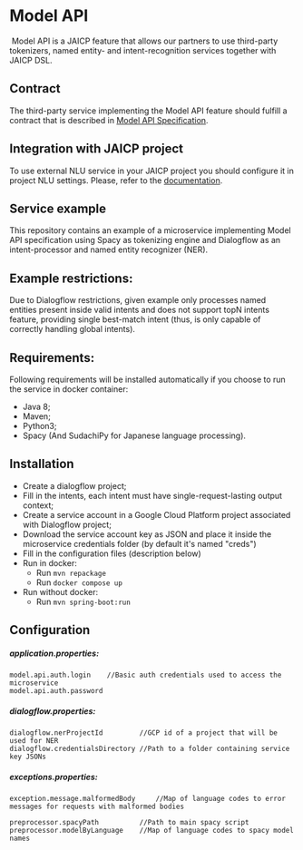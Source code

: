 # Model API
​
Model API is a JAICP feature that allows our partners to use third-party tokenizers, named entity- and intent-recognition services together with JAICP DSL.
## Contract
The third-party service implementing the Model API feature should fulfill a contract that is described in [Model API Specification](https://github.com/just-ai/model-api-example/blob/main/model-api-specification.yml).
## Integration with JAICP project
To use external NLU service in your JAICP project you should configure it in project NLU settings. Please, refer to the [documentation](https://help.just-ai.com/#/docs/en/NLU_core/advanced_classifer_settings?id=external-nlu-service).
## Service example
This repository contains an example of a microservice implementing Model API specification using Spacy as tokenizing engine and Dialogflow as an intent-processor and named entity recognizer (NER).
​
## Example restrictions:
Due to Dialogflow restrictions, given example only processes named entities present inside valid intents and does not support topN intents feature, providing single best-match intent (thus, is only capable of correctly handling global intents).
​
## Requirements:
Following requirements will be installed automatically if you choose to run the service in docker container:
- Java 8;
- Maven;
- Python3;
- Spacy (And SudachiPy for Japanese language processing).
​
## Installation
- Create a dialogflow project;
- Fill in the intents, each intent must have single-request-lasting output context;
- Create a service account in a Google Cloud Platform project associated with Dialogflow project;
- Download the service account key as JSON and place it inside the microservice credentials folder (by default it's named "creds")
- Fill in the configuration files (description below)
- Run in docker:
    - Run `mvn repackage`
    - Run `docker compose up`
- Run without docker:
    - Run `mvn spring-boot:run`
​
## Configuration
##### application.properties:
```
model.api.auth.login    //Basic auth credentials used to access the microservice
model.api.auth.password
```    
##### dialogflow.properties:
```
dialogflow.nerProjectId         //GCP id of a project that will be used for NER
dialogflow.credentialsDirectory //Path to a folder containing service key JSONs
```
##### exceptions.properties:
```
exception.message.malformedBody     //Map of language codes to error messages for requests with malformed bodies
```
```
preprocessor.spacyPath          //Path to main spacy script
preprocessor.modelByLanguage    //Map of language codes to spacy model names

